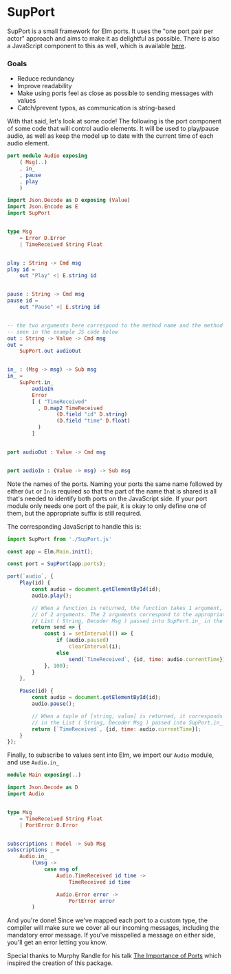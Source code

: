 # SupPort

SupPort is a small framework for Elm ports. It uses the "one port pair per actor" approach and aims to make it as delightful as possible. There is also a JavaScript component to this as well, which is available [here](https://github.com/ursi/support-js).

### Goals
* Reduce redundancy
* Improve readability
* Make using ports feel as close as possible to sending messages with values
* Catch/prevent typos, as communication is string-based


With that said, let's look at some code! The following is the port component of some code that will control audio elements. It will be used to play/pause audio, as well as keep the model up to date with the current time of each audio element.

```elm
port module Audio exposing
    ( Msg(..)
    , in_
    , pause
    , play
    )

import Json.Decode as D exposing (Value)
import Json.Encode as E
import SupPort


type Msg
    = Error D.Error
    | TimeReceived String Float


play : String -> Cmd msg
play id =
    out "Play" <| E.string id


pause : String -> Cmd msg
pause id =
    out "Pause" <| E.string id


-- the two arguments here correspond to the method name and the method argument
-- seen in the example JS code below
out : String -> Value -> Cmd msg
out =
    SupPort.out audioOut


in_ : (Msg -> msg) -> Sub msg
in_ =
    SupPort.in_
        audioIn
        Error
        [ ( "TimeReceived"
          , D.map2 TimeReceived
                (D.field "id" D.string)
                (D.field "time" D.float)
          )
        ]


port audioOut : Value -> Cmd msg


port audioIn : (Value -> msg) -> Sub msg
```

Note the names of the ports. Naming your ports the same name followed by either `Out` or `In` is required so that the part of the name that is shared is all that's needed to identify both ports on the JavaScript side. If your port module only needs one port of the pair, it is okay to only define one of them, but the appropriate suffix is still required.

The corresponding JavaScript to handle this is:

```js
import SupPort from './SupPort.js'

const app = Elm.Main.init();

const port = SupPort(app.ports);

port(`audio`, {
    Play(id) {
        const audio = document.getElementById(id);
        audio.play();

        // When a function is returned, the function takes 1 argument, which itself is a function
        // of 2 arguments. The 2 arguments correspond to the appropriate value in the
        // List ( String, Decoder Msg ) passed into SupPort.in_ in the Elm code above.
        return send => {
            const i = setInterval(() => {
                if (audio.paused)
                    clearInterval(i);
                else
                    send(`TimeReceived`, {id, time: audio.currentTime});
            }, 100);
        }
    },

    Pause(id) {
        const audio = document.getElementById(id);
        audio.pause();

        // When a tuple of [string, value] is returned, it corresponds to the appropriate value
        // in the List ( String, Decoder Msg ) passed into SupPort.in_ in the Elm code above.
        return [`TimeReceived`, {id, time: audio.currentTime}];
    }
});
```

Finally, to subscribe to values sent into Elm, we import our `Audio` module, and use `Audio.in_`

```elm
module Main exposing(..)

import Json.Decode as D
import Audio


type Msg
    = TimeReceived String Float
    | PortError D.Error


subscriptions : Model -> Sub Msg
subscriptions _ =
    Audio.in_
        (\msg ->
            case msg of
                Audio.TimeReceived id time ->
                    TimeReceived id time

                Audio.Error error ->
                    PortError error
        )
```

And you're done! Since we've mapped each port to a custom type, the compiler will make sure we cover all our incoming messages, including the mandatory error message. If you've misspelled a message on either side, you'll get an error letting you know.

Special thanks to Murphy Randle for his talk [The Importance of Ports](https://www.youtube.com/watch?v=P3pL85n9_5s) which inspired the creation of this package.
